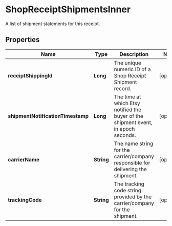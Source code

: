 

# ShopReceiptShipmentsInner

A list of shipment statements for this receipt.

## Properties

| Name | Type | Description | Notes |
|------------ | ------------- | ------------- | -------------|
|**receiptShippingId** | **Long** | The unique numeric ID of a Shop Receipt Shipment record. |  [optional] |
|**shipmentNotificationTimestamp** | **Long** | The time at which Etsy notified the buyer of the shipment event, in epoch seconds. |  [optional] |
|**carrierName** | **String** | The name string for the carrier/company responsible for delivering the shipment. |  [optional] |
|**trackingCode** | **String** | The tracking code string provided by the carrier/company for the shipment. |  [optional] |



